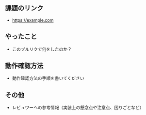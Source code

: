 ## 課題のリンク

* https://example.com

## やったこと

* このプルリクで何をしたのか？

## 動作確認方法

* 動作確認方法の手順を書いてください

## その他

* レビュワーへの参考情報（実装上の懸念点や注意点、困りごとなど）
